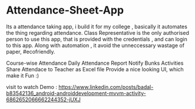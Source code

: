 # Attendance-Sheet-App

Its a attendance taking app, i build it for my college , basically it automates the thing regarding attendance. 
Class Representative is the only authorised person to use this app, that is provided with the credentials , and can login to this app. Along with automation , it avoid the unneccessary wastage of paper, #ecofriendly.

Course-wise Attendance
Daily Attendance Report
Notify Bunks Activities
Share Attendace to Teacher as Excel file
Provide a nice looking UI, which make it Fun :)

visit to watch Demo : https://www.linkedin.com/posts/badal-b83542136_android-androiddevelopment-mvvm-activity-6862652066662244352-jUXJ
